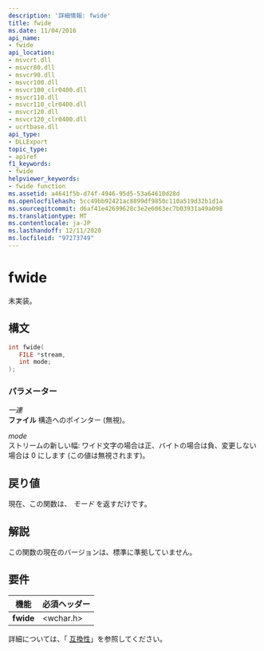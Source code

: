 ```yaml
---
description: '詳細情報: fwide'
title: fwide
ms.date: 11/04/2016
api_name:
- fwide
api_location:
- msvcrt.dll
- msvcr80.dll
- msvcr90.dll
- msvcr100.dll
- msvcr100_clr0400.dll
- msvcr110.dll
- msvcr110_clr0400.dll
- msvcr120.dll
- msvcr120_clr0400.dll
- ucrtbase.dll
api_type:
- DLLExport
topic_type:
- apiref
f1_keywords:
- fwide
helpviewer_keywords:
- fwide function
ms.assetid: a4641f5b-d74f-4946-95d5-53a64610d28d
ms.openlocfilehash: 5cc49bb92421ac8899df9850c110a519d32b1d1a
ms.sourcegitcommit: d6af41e42699628c3e2e6063ec7b03931a49a098
ms.translationtype: MT
ms.contentlocale: ja-JP
ms.lasthandoff: 12/11/2020
ms.locfileid: "97273749"
---
```

# <a name="fwide"></a>fwide

未実装。

## <a name="syntax"></a>構文

```C
int fwide(
   FILE *stream,
   int mode;
);
```

### <a name="parameters"></a>パラメーター

*一連*<br/>
**ファイル** 構造へのポインター (無視)。

*mode*<br/>
ストリームの新しい幅: ワイド文字の場合は正、バイトの場合は負、変更しない場合は 0 にします  (この値は無視されます)。

## <a name="return-value"></a>戻り値

現在、この関数は、 *モード* を返すだけです。

## <a name="remarks"></a>解説

この関数の現在のバージョンは、標準に準拠していません。

## <a name="requirements"></a>要件

|機能|必須ヘッダー|
|--------------|---------------------|
|**fwide**|\<wchar.h>|

詳細については、「 [互換性](../../c-runtime-library/compatibility.md)」を参照してください。
